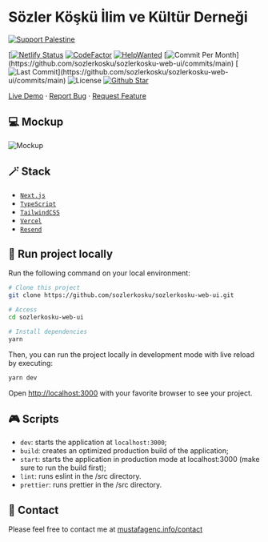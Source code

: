 # Sözler Köşkü İlim ve Kültür Derneği

[![Support Palestine](https://raw.githubusercontent.com/Safouene1/support-palestine-banner/master/banner-support.svg)](https://github.com/Safouene1/support-palestine-banner/blob/master/Markdown-pages/Support.md)

[[![Netlify Status](https://api.netlify.com/api/v1/badges/27a80741-324e-4a80-911c-61c7cf506331/deploy-status)](https://app.netlify.com/sites/sozlerkosku/deploys) [![CodeFactor](https://www.codefactor.io/repository/github/mustafagenc/sozlerkosku-web-ui/badge)](https://www.codefactor.io/repository/github/sozlerkosku/sozlerkosku-web-ui) [![HelpWanted](https://img.shields.io/badge/Help%20Wanted-Contribute-blue)](https://github.com/sozlerkosku/sozlerkosku-web-ui/issues?q=is:issue+is:open+label:%22%F0%9F%99%8B%F0%9F%8F%BB%E2%80%8D%E2%99%82%EF%B8%8Fhelp+wanted%22) [![Commit Per Month](https://img.shields.io/github/commit-activity/m/sozlerkosku/sozlerkosku-web-ui?)](https://github.com/sozlerkosku/sozlerkosku-web-ui/commits/main) [![Last Commit](https://img.shields.io/github/last-commit/sozlerkosku/sozlerkosku-web-ui?)](https://github.com/sozlerkosku/sozlerkosku-web-ui/commits/main) ![License](https://img.shields.io/github/license/sozlerkosku/sozlerkosku-web-ui?label=License) [![Github Star](https://img.shields.io/github/stars/sozlerkosku/sozlerkosku-web-ui)](https://github.com/sozlerkosku/sozlerkosku-web-ui/stargazers)

[Live Demo](https://sozlerkosku.vercel.app) ·
[Report Bug](https://github.com/sozlerkosku/sozlerkosku-web-ui/issues) ·
[Request Feature](https://github.com/sozlerkosku/sozlerkosku-web-ui/issues)

## 💻 Mockup

![Mockup](https://raw.githubusercontent.com/sozlerkosku/sozlerkosku-web-ui/refs/heads/main/content/mockups.png)

## 🪄 Stack

- [`Next.js`](https://nextjs.org/)
- [`TypeScript`](https://www.typescriptlang.org/)
- [`TailwindCSS`](https://tailwindcss.com/)
- [`Vercel`](https://vercel.com/)
- [`Resend`](https://resend.com/)

## 🏁 Run project locally

Run the following command on your local environment:

```bash
# Clone this project
git clone https://github.com/sozlerkosku/sozlerkosku-web-ui.git

# Access
cd sozlerkosku-web-ui

# Install dependencies
yarn
```

Then, you can run the project locally in development mode with live reload by executing:

```bash
yarn dev
```

Open [http://localhost:3000](http://localhost:3000) with your favorite browser to see your project.

## 🎮 Scripts

- `dev`: starts the application at `localhost:3000`;
- `build`: creates an optimized production build of the application;
- `start`: starts the application in production mode at localhost:3000 (make sure to run the build first);
- `lint`: runs eslint in the /src directory.
- `prettier`: runs prettier in the /src directory.

## 💬 Contact

Please feel free to contact me at [mustafagenc.info/contact](https://mustafagenc.info/contact)

